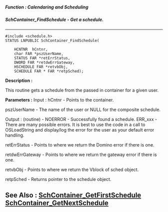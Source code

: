 ##### Function : Calendaring and Scheduling
##### SchContainer_FindSchedule - Get a schedule.
---
```
#include <schedule.h>
STATUS LNPUBLIC SchContainer_FindSchedule(

	HCNTNR  hCntnr,
	char FAR *pszUserName,
	STATUS FAR *retErrStatus,
	DWORD FAR *retdwErrGateway,
	HSCHEDULE FAR *retvbObj,
	SCHEDULE FAR * FAR *retpSched);
```
**Description :**

This routine gets a schedule from the passed in container for a given user.

**Parameters :**
Input :
hCntnr  -  Points to the container.

pszUserName  -  The name of the user or NULL for the composite schedule.

Output :
(routine)  -  NOERROR - Successfully found a schedule.
ERR_xxx - There are many possible errors. It is best to use the code in a call to OSLoadString and display/log the error for the user as your default error handling.



retErrStatus  -  Points to where we return the Domino error if there is one.

retdwErrGateway  -  Points to where we return the gateway error if there is one.

retvbObj  -  Points to  where we return the Vblock of sched object.

retpSched  -  Returns pointer to the schedule object.


**See Also :**
[SchContainer_GetFirstSchedule](/reference/Func/SchContainer_GetFirstSchedule)
[SchContainer_GetNextSchedule](/reference/Func/SchContainer_GetNextSchedule)
---
